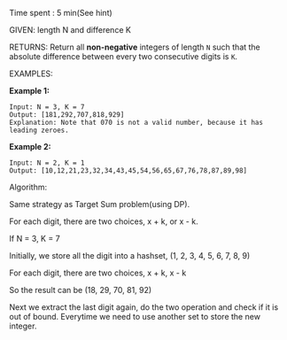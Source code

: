 Time spent : 5 min(See hint)

GIVEN: length N and difference K

RETURNS: Return all **non-negative** integers of length `N` such that the absolute difference between every two consecutive digits is `K`.

EXAMPLES:

**Example 1:**

```
Input: N = 3, K = 7
Output: [181,292,707,818,929]
Explanation: Note that 070 is not a valid number, because it has leading zeroes.
```

**Example 2:**

```
Input: N = 2, K = 1
Output: [10,12,21,23,32,34,43,45,54,56,65,67,76,78,87,89,98]
```

Algorithm:

Same strategy as Target Sum problem(using DP).

For each digit, there are two choices, x + k, or x - k.

If N = 3, K = 7

Initially, we store all the digit into a hashset, (1, 2, 3, 4, 5, 6, 7, 8, 9)

For each digit, there are two choices, x + k, x - k

So the result can be (18, 29, 70, 81, 92)

Next we extract the last digit again, do the two operation and check if it is out of bound. Everytime we need to use another set to store the new integer.